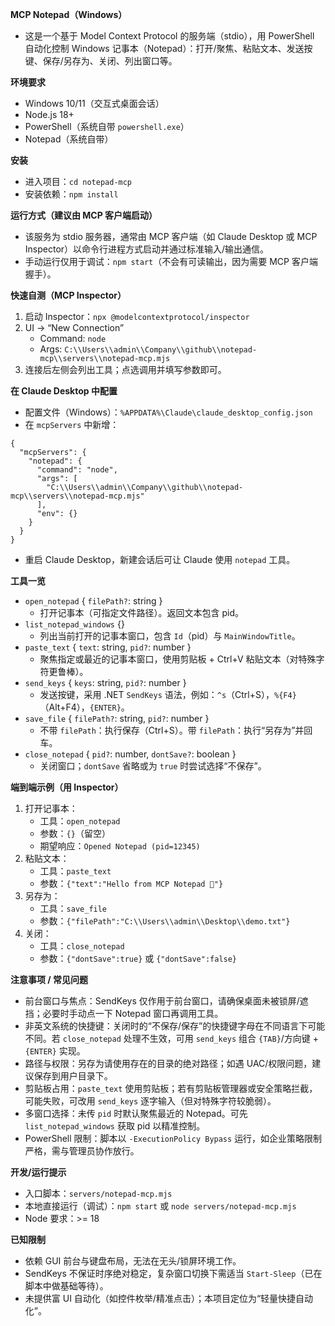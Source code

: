 **MCP Notepad（Windows）**

- 这是一个基于 Model Context Protocol 的服务端（stdio），用 PowerShell 自动化控制 Windows 记事本（Notepad）：打开/聚焦、粘贴文本、发送按键、保存/另存为、关闭、列出窗口等。

**环境要求**
- Windows 10/11（交互式桌面会话）
- Node.js 18+
- PowerShell（系统自带 `powershell.exe`）
- Notepad（系统自带）

**安装**
- 进入项目：`cd notepad-mcp`
- 安装依赖：`npm install`

**运行方式（建议由 MCP 客户端启动）**
- 该服务为 stdio 服务器，通常由 MCP 客户端（如 Claude Desktop 或 MCP Inspector）以命令行进程方式启动并通过标准输入/输出通信。
- 手动运行仅用于调试：`npm start`（不会有可读输出，因为需要 MCP 客户端握手）。

**快速自测（MCP Inspector）**
1) 启动 Inspector：`npx @modelcontextprotocol/inspector`
2) UI → “New Connection”
   - Command: `node`
   - Args: `C:\\Users\\admin\\Company\\github\\notepad-mcp\\servers\\notepad-mcp.mjs`
3) 连接后左侧会列出工具；点选调用并填写参数即可。

**在 Claude Desktop 中配置**
- 配置文件（Windows）：`%APPDATA%\Claude\claude_desktop_config.json`
- 在 `mcpServers` 中新增：
```
{
  "mcpServers": {
    "notepad": {
      "command": "node",
      "args": [
        "C:\\Users\\admin\\Company\\github\\notepad-mcp\\servers\\notepad-mcp.mjs"
      ],
      "env": {}
    }
  }
}
```
- 重启 Claude Desktop，新建会话后可让 Claude 使用 `notepad` 工具。

**工具一览**
- `open_notepad` { `filePath?`: string }
  - 打开记事本（可指定文件路径）。返回文本包含 pid。
- `list_notepad_windows` {}
  - 列出当前打开的记事本窗口，包含 `Id`（pid）与 `MainWindowTitle`。
- `paste_text` { `text`: string, `pid?`: number }
  - 聚焦指定或最近的记事本窗口，使用剪贴板 + Ctrl+V 粘贴文本（对特殊字符更鲁棒）。
- `send_keys` { `keys`: string, `pid?`: number }
  - 发送按键，采用 .NET `SendKeys` 语法，例如：`^s`（Ctrl+S），`%{F4}`（Alt+F4），`{ENTER}`。
- `save_file` { `filePath?`: string, `pid?`: number }
  - 不带 `filePath`：执行保存（Ctrl+S）。带 `filePath`：执行“另存为”并回车。
- `close_notepad` { `pid?`: number, `dontSave?`: boolean }
  - 关闭窗口；`dontSave` 省略或为 `true` 时尝试选择“不保存”。

**端到端示例（用 Inspector）**
1) 打开记事本：
   - 工具：`open_notepad`
   - 参数：`{}`（留空）
   - 期望响应：`Opened Notepad (pid=12345)`
2) 粘贴文本：
   - 工具：`paste_text`
   - 参数：`{"text":"Hello from MCP Notepad 🚀"}`
3) 另存为：
   - 工具：`save_file`
   - 参数：`{"filePath":"C:\\Users\\admin\\Desktop\\demo.txt"}`
4) 关闭：
   - 工具：`close_notepad`
   - 参数：`{"dontSave":true}` 或 `{"dontSave":false}`

**注意事项 / 常见问题**
- 前台窗口与焦点：SendKeys 仅作用于前台窗口，请确保桌面未被锁屏/遮挡；必要时手动点一下 Notepad 窗口再调用工具。
- 非英文系统的快捷键：关闭时的“不保存/保存”的快捷键字母在不同语言下可能不同。若 `close_notepad` 处理不生效，可用 `send_keys` 组合 `{TAB}`/方向键 + `{ENTER}` 实现。
- 路径与权限：另存为请使用存在的目录的绝对路径；如遇 UAC/权限问题，建议保存到用户目录下。
- 剪贴板占用：`paste_text` 使用剪贴板；若有剪贴板管理器或安全策略拦截，可能失败，可改用 `send_keys` 逐字输入（但对特殊字符较脆弱）。
- 多窗口选择：未传 `pid` 时默认聚焦最近的 Notepad。可先 `list_notepad_windows` 获取 pid 以精准控制。
- PowerShell 限制：脚本以 `-ExecutionPolicy Bypass` 运行，如企业策略限制严格，需与管理员协作放行。

**开发/运行提示**
- 入口脚本：`servers/notepad-mcp.mjs`
- 本地直接运行（调试）：`npm start` 或 `node servers/notepad-mcp.mjs`
- Node 要求：>= 18

**已知限制**
- 依赖 GUI 前台与键盘布局，无法在无头/锁屏环境工作。
- SendKeys 不保证时序绝对稳定，复杂窗口切换下需适当 `Start-Sleep`（已在脚本中做基础等待）。
- 未提供富 UI 自动化（如控件枚举/精准点击）；本项目定位为“轻量快捷自动化”。

